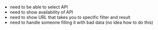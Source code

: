 * need to be able to select API
* need to show availability of API
* need to show URL that takes you to specific filter and result
* need to handle someone filling it with bad data (no idea how to do this)

